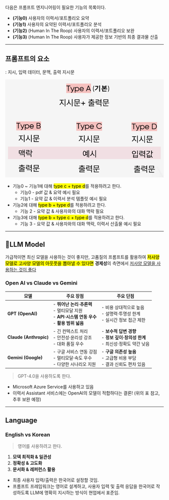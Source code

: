 다음은 프롬프트 엔지니어링이 필요한 기능의 목록이다.

- **(기능0)** 사용자의 이력서/포트폴리오 요약
- **(기능1)** 사용자의 요약된 이력서/포트폴리오 분석
- **(기능2)** (Human In The Roop) 사용자의 이력서/포트폴리오 보완
- **(기능3)** (Human In The Roop) 사용자가 제공한 정보 기반의 최종 결과물 산출

<hr>

## 프롬프트의 요소

: 지시, 입력 데이터, 문맥, 출력 지시문

![type-abcd-of-prompt-engineering](../../images/typeabc.png)

- 기능0 ~ 기능1에 대해 <mark>type c + type d</mark>를 적용하려고 한다.
	- 기능0 - pdf 값 & 요약 예시 필요
	- 기능1 - 요약 값 & 이력서 분석 템플릿 예시 필요
- 기능2에 대해 <mark>type b + type d</mark>를 적용하려고 한다.
	- 기능 2 - 요약 값 & 사용자와의 대화 맥락 필요
- 기능3에 대해 <mark>type b + type c + type d</mark>를 적용하려고 한다.
	- 기능 3 - 요약 값 & 사용자와의 대화 맥락, 이력서 산출물 예시 필요

<hr>

## LLM Model

가급적이면 최신 모델을 사용하는 것이 좋지만, 고품질의 프롬프트를 활용하여 <mark>저사양 모델로 고사양 모델의 아웃풋을 뽑아낼 수 있다면</mark> **경제성**의 측면에서 <u>저사양 모델을 사용하는 것이 좋다</u>

### Open AI vs Claude vs Gemini

| 모델                     | 주요 장점                                                                  | 주요 단점                                                    |
| ---------------------- | ---------------------------------------------------------------------- | -------------------------------------------------------- |
| **GPT (OpenAI)**       | - **뛰어난 논리·추론력**<br>- 멀티모달 지원<br>- **API·시스템 연동 우수**<br>- **활용 범위 넓음** | - 비용 상대적으로 높음<br>- 설명력·투명성 한계<br>- 실시간 정보 접근 제한          |
| **Claude (Anthropic)** | - 긴 컨텍스트 처리<br>- 안전성·윤리성 강조<br>- 대화 품질 우수                              | - **보수적 답변 경향**<br>- **정보 깊이·창의성 한계**<br>- 최신성·정확도 약간 낮음 |
| **Gemini (Google)**    | - 구글 서비스 연동 강점<br>- 멀티모달·속도 우수<br>- 다양한 시나리오 지원                        | - **구글 의존성 높음**<br>- 고급형 비용 부담<br>- 결과 신뢰도 편차 있음         |

> GPT-4.0을 사용하도록 한다.

- Microsoft Azure Service를 사용하고 있음
- 이력서 Assistant 서비스에는 OpenAI의 모델이 적합하다는 결론! (위의 표 참고, 추후 보완 예정)

<hr>

## Language

### English vs Korean

> 영어를 사용하려고 한다.

1) **모덱 최적화 & 일관성**
2) **정확성 & 고도화**
3) **문서화 & 레퍼런스 활용**

* 최종 사용자 입력/출력은 한국어로 설정할 것임.
* 프롬프트 프레임워크는 영어로 설계하고, 사용자 입력 및 출력 응답을 한국어로 작성하도록 LLM에 명확히 지시하는 방식이 현업에서 표준임.
